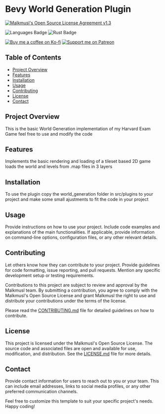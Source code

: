 # Bevy World Generation Plugin

[![Malkmusl's Open Source License Agreement v1.3](https://img.shields.io/badge/License-Malkmusl's%20Open%20Source%20License%20Agreement%20v1.0-brightgreen.svg?style=for-the-badge)](LICENSE.md)

![Languages Badge](https://img.shields.io/badge/Languages-818080?style=for-the-badge)  ![Rust Badge](https://img.shields.io/badge/Rust-000000?style=for-the-badge&logo=rust&logoColor=white)

[![Buy me a coffee on Ko-fi](https://img.shields.io/badge/Buy%20me%20a%20coffee-Ko--fi-%23FF5E5B.svg?style=for-the-badge)](https://ko-fi.com/malkmusl)  [![Support me on Patreon](https://img.shields.io/badge/Support%20me%20on-Patreon-orange.svg?style=for-the-badge)](https://www.patreon.com/your_username)




## Table of Contents

- [Project Overview](#project-overview)
- [Features](#features)
- [Installation](#installation)
- [Usage](#usage)
- [Contributing](#contributing)
- [License](#license)
- [Contact](#contact)

## Project Overview

This is the basic World Generation implementation of my Harvard Exam Game feel free to use and modify the code

## Features

Implements the basic rendering and loading of a tileset based 2D game loads the world and levels from .map files in 3 layers

## Installation

To use the plugin copy the world_generation folder in src/plugins to your project and make some small ajustments to fit the code in your project

## Usage

Provide instructions on how to use your project. Include code examples and explanations of the main functionalities. If applicable, provide information on command-line options, configuration files, or any other relevant details.

## Contributing

Let others know how they can contribute to your project. Provide guidelines for code formatting, issue reporting, and pull requests. Mention any specific development setup or testing requirements.

Contributions to this project are subject to review and approval by the Malkmusl team. By submitting a contribution, you agree to comply with the Malkmusl's Open Source License and grant Malkmusl the right to use and distribute your contributions under the terms of the license.

Please read the [CONTRIBUTING.md](CONTRIBUTING.md) file for detailed guidelines on how to contribute.

## License

This project is licensed under the Malkmusl's Open Source License. The source code and associated files are open and available for use, modification, and distribution. See the [LICENSE.md](LICENSE.md) file for more details.

## Contact

Provide contact information for users to reach out to you or your team. This can include email addresses, links to social media profiles, or any other preferred communication channels.

Feel free to customize this template to suit your specific project's needs. Happy coding!

